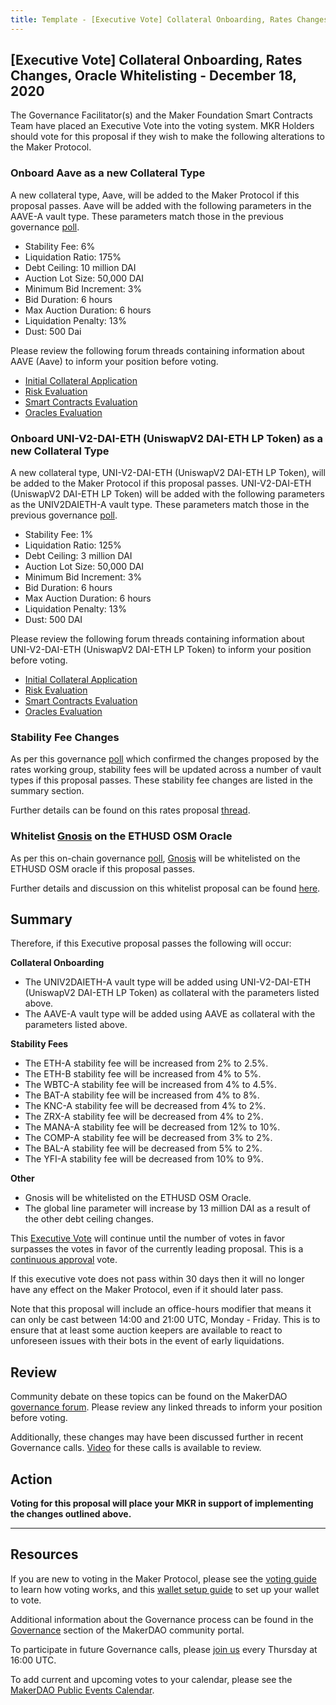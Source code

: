 ```yaml
---
title: Template - [Executive Vote] Collateral Onboarding, Rates Changes, Oracle Whitelisting - December 18, 2020
---
```


## [Executive Vote] Collateral Onboarding, Rates Changes, Oracle Whitelisting - December 18, 2020

The Governance Facilitator(s) and the Maker Foundation Smart Contracts Team have placed an Executive Vote into the voting system. MKR Holders should vote for this proposal if they wish to make the following alterations to the Maker Protocol.

### Onboard Aave as a new Collateral Type

A new collateral type, Aave, will be added to the Maker Protocol if this proposal passes. Aave will be added with the following parameters in the AAVE-A vault type. These parameters match those in the previous governance [poll](https://vote.makerdao.com/polling/QmUU8WW9?network=mainnet#poll-detail).

- Stability Fee: 6%
- Liquidation Ratio: 175%
- Debt Ceiling: 10 million DAI
- Auction Lot Size: 50,000 DAI
- Minimum Bid Increment: 3%
- Bid Duration: 6 hours
- Max Auction Duration: 6 hours
- Liquidation Penalty: 13%
- Dust: 500 Dai

Please review the following forum threads containing information about AAVE (Aave) to inform your position before voting.

- [Initial Collateral Application](https://forum.makerdao.com/t/lend-mip6-collateral-onboarding-aave/2529)
- [Risk Evaluation](https://forum.makerdao.com/t/aave-collateral-onboarding-risk-evaluation/5362)
- [Smart Contracts Evaluation](https://forum.makerdao.com/t/aave-erc20-token-smart-contract-domain-community-assessment/5490)
- [Oracles Evaluation](https://forum.makerdao.com/t/aave-collateral-onboarding-oracle-assessment-mip10c3-sp14/5374)

### Onboard UNI-V2-DAI-ETH (UniswapV2 DAI-ETH LP Token) as a new Collateral Type

A new collateral type, UNI-V2-DAI-ETH (UniswapV2 DAI-ETH LP Token), will be added to the Maker Protocol if this proposal passes. UNI-V2-DAI-ETH (UniswapV2 DAI-ETH LP Token) will be added with the following parameters as the UNIV2DAIETH-A vault type. These parameters match those in the previous governance [poll](https://vote.makerdao.com/polling/Qmd7rfpY?network=mainnet).

- Stability Fee: 1%
- Liquidation Ratio: 125%
- Debt Ceiling: 3 million DAI
- Auction Lot Size: 50,000 DAI
- Minimum Bid Increment: 3%
- Bid Duration: 6 hours
- Max Auction Duration: 6 hours
- Liquidation Penalty: 13%
- Dust: 500 DAI

Please review the following forum threads containing information about UNI-V2-DAI-ETH (UniswapV2 DAI-ETH LP Token) to inform your position before voting.

- [Initial Collateral Application](https://forum.makerdao.com/t/uni-v2-dai-eth-uniswap-v2-dai-eth-liquidity-token-collateral-application/3480)
- [Risk Evaluation](https://forum.makerdao.com/t/uni-v2-dai-eth-collateral-onboarding-risk-evaluation/5336)
- [Smart Contracts Evaluation](https://forum.makerdao.com/t/uni-v2-dai-eth-erc20-token-smart-contract-technical-assessment/5013)
- [Oracles Evaluation](https://forum.makerdao.com/t/uni-v2-dai-eth-collateral-onboarding-oracle-assessment-mip10c3-sp18/5499)

### Stability Fee Changes

As per this governance [poll](https://vote.makerdao.com/polling/QmTTjqGb?network=mainnet#poll-detail) which confirmed the changes proposed by the rates working group, stability fees will be updated across a number of vault types if this proposal passes. These stability fee changes are listed in the summary section.

Further details can be found on this rates proposal [thread](https://forum.makerdao.com/t/rates-changes-proposal-7-dec-2020/5533).

### Whitelist [Gnosis](https://gnosis.io/) on the ETHUSD OSM Oracle

As per this on-chain governance [poll](https://vote.makerdao.com/polling/QmUqW1pf?network=mainnet#poll-detail), [Gnosis](https://gnosis.io/) will be whitelisted on the ETHUSD OSM oracle if this proposal passes.

Further details and discussion on this whitelist proposal can be found [here](https://forum.makerdao.com/t/mip10c9-sp15-whitelist-gnosis-maker-adapter-contract-on-eth-usd-oracle/5359).

## Summary

Therefore, if this Executive proposal passes the following will occur:

**Collateral Onboarding**

- The UNIV2DAIETH-A vault type will be added using UNI-V2-DAI-ETH (UniswapV2 DAI-ETH LP Token) as collateral with the parameters listed above.
- The AAVE-A vault type will be added using AAVE as collateral with the parameters listed above.

**Stability Fees**

- The ETH-A stability fee will be increased from 2% to 2.5%.
- The ETH-B stability fee will be increased from 4% to 5%.
- The WBTC-A stability fee will be increased from 4% to 4.5%.
- The BAT-A stability fee will be increased from 4% to 8%.
- The KNC-A stability fee will be decreased from 4% to 2%.
- The ZRX-A stability fee will be decreased from 4% to 2%.
- The MANA-A stability fee will be decreased from 12% to 10%.
- The COMP-A stability fee will be decreased from 3% to 2%.
- The BAL-A stability fee will be decreased from 5% to 2%.
- The YFI-A stability fee will be decreased from 10% to 9%.

**Other**

- Gnosis will be whitelisted on the ETHUSD OSM Oracle.
- The global line parameter will increase by 13 million DAI as a result of the other debt ceiling changes.

This [Executive Vote](https://community-development.makerdao.com/en/learn/governance/on-chain-gov) will continue until the number of votes in favor surpasses the votes in favor of the currently leading proposal. This is a [continuous approval](https://community-development.makerdao.com/en/learn/governance/how-voting-works) vote.

If this executive vote does not pass within 30 days then it will no longer have any effect on the Maker Protocol, even if it should later pass.

Note that this proposal will include an office-hours modifier that means it can only be cast between 14:00 and 21:00 UTC, Monday - Friday. This is to ensure that at least some auction keepers are available to react to unforeseen issues with their bots in the event of early liquidations.

## Review

Community debate on these topics can be found on the MakerDAO [governance forum](https://forum.makerdao.com/). Please review any linked threads to inform your position before voting.

Additionally, these changes may have been discussed further in recent Governance calls. [Video](https://www.youtube.com/playlist?list=PLLzkWCj8ywWNq5-90-Id6VPSsrk4OWVan) for these calls is available to review.

## Action

**Voting for this proposal will place your MKR in support of implementing the changes outlined above.**

---

## Resources

If you are new to voting in the Maker Protocol, please see the [voting guide](https://community-development.makerdao.com/en/learn/governance/how-voting-works/) to learn how voting works, and this [wallet setup guide](https://community-development.makerdao.com/en/learn/governance/voting-setup/) to set up your wallet to vote.

Additional information about the Governance process can be found in the [Governance](https://community-development.makerdao.com/en/learn/governance) section of the MakerDAO community portal.

To participate in future Governance calls, please [join us](https://github.com/makerdao/community/tree/master/governance/governance-and-risk-meetings) every Thursday at 16:00 UTC.

To add current and upcoming votes to your calendar, please see the [MakerDAO Public Events Calendar](https://calendar.google.com/calendar/embed?src=makerdao.com_3efhm2ghipksegl009ktniomdk%40group.calendar.google.com&ctz=UTC&mode=week&showCalendars=0&showPrint=0).

